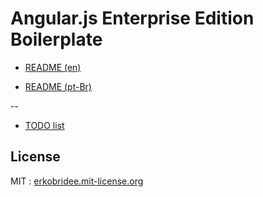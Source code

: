 # Angular.js Enterprise Edition Boilerplate

* [README (en)](docs/README_en.md)

* [README (pt-Br)](docs/README_pt-Br.md)

--

* [TODO list](docs/TODO.md)

## License

MIT : [erkobridee.mit-license.org](http://erkobridee.mit-license.org) 
